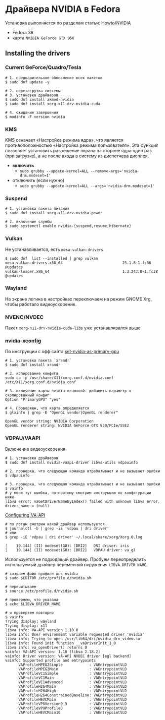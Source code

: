 # Драйвера NVIDIA в Fedora
Установка выполняется по разделам статьи: [Howto/NVIDIA](https://rpmfusion.org/Howto/NVIDIA#Current_GeForce.2FQuadro.2FTesla)

* Fedora 38
* карта `NVIDIA GeForce GTX 950`

## Installing the drivers
### Current GeForce/Quadro/Tesla
```
# 1. предварительное обновление всех пакетов
$ sudo dnf update -y

# 2. перезагрузка системы
# 3. установка драйверов
$ sudo dnf install akmod-nvidia
$ sudo dnf install xorg-x11-drv-nvidia-cuda

# 4. ожидание завершения
$ modinfo -F version nvidia
```

### KMS
KMS означает «Настройка режима ядра», что является противоположностью «Настройка режима пользователя». Эта функция позволяет установить разрешение экрана на стороне ядра один раз (при загрузке), а не после входа в систему из диспетчера дисплея.

* **включить**
    * `sudo grubby --update-kernel=ALL --remove-args='nvidia-drm.modeset=1'`
* отключить (если нужно)
    * `sudo grubby --update-kernel=ALL --args='nvidia-drm.modeset=1'`


### Suspend
```
# 1. установка пакета питания
$ sudo dnf install xorg-x11-drv-nvidia-power

# 2. включение службы
$ sudo systemctl enable nvidia-{suspend,resume,hibernate}
```

### Vulkan
Не устанавливается, есть `mesa-vulkan-drivers`
```
$ sudo dnf  list --installed | grep vulkan
mesa-vulkan-drivers.x86_64                           23.1.8-1.fc38                       @updates                        
vulkan-loader.x86_64                                 1.3.243.0-1.fc38                    @updates
```

### Wayland
На экране логина в настройках переключаем на режим GNOME Xrg, чтобы работало видеоускорение.

### NVENC/NVDEC
Пакет `xorg-x11-drv-nvidia-cuda-libs` уже устанавливался выше

### nvidia-xconfig
По инструкции с офф сайта [set-nvidia-as-primary-gpu](https://docs.fedoraproject.org/en-US/quick-docs/set-nvidia-as-primary-gpu-on-optimus-based-laptops/#_step_8_edit_the_x11_configuration)

```
# 1. установка пакета `xrandr`
$ sudo dnf install xrandr

# 2. копирование конфига
sudo cp -p /usr/share/X11/xorg.conf.d/nvidia.conf /etc/X11/xorg.conf.d/nvidia.conf

# 3. включение карты nvidia основной. добавить параметр в скопированный конфиг
Option "PrimaryGPU" "yes"

# 4. Проверяем, что карта определяется
$ glxinfo | grep -E "OpenGL vendor|OpenGL renderer"

OpenGL vendor string: NVIDIA Corporation
OpenGL renderer string: NVIDIA GeForce GTX 950/PCIe/SSE2
```

### VDPAU/VAAPI
Включение видеоускорения
```
# 1. установка драйверов
$ sudo dnf install nvidia-vaapi-driver libva-utils vdpauinfo

# 2. проверка, что следующая команда отрабатывает и не вызывает ошибки
$ vdpauinfo

# 3. проверка, что следующая команда отрабатывает и не вызывает ошибки
$ vainfo
# у меня тут ошибка, по-поэтому смотрим инструкцию по конфигурации ниже
libva error: vaGetDriverNameByIndex() failed with unknown libva error, driver_name = (null)
```

[Configuring_VA-API](https://wiki.archlinux.org/title/Hardware_video_acceleration#Configuring_VA-API)

```
# по логам смотрим какой драйвер используется
$ journalctl -b | grep -iE 'vdpau | dri driver'
# или
$ grep -iE 'vdpau | dri driver' ~/.local/share/xorg/Xorg.0.log

[    19.144] (II) modeset(G0): [DRI2]   DRI driver: iris
[    19.144] (II) modeset(G0): [DRI2]   VDPAU driver: va_gl
```

Используется не подходящий драйвер. Пробуем переопределить используемый драйвер переменной окружения `LIBVA_DRIVER_NAME`.

```
# создаем файл профиля для nvidia
$ sudo $EDITOR /etc/profile.d/nvidia.sh

# перечитываем 
$ source /etc/profile.d/nvidia.sh

# проверяем, что указана
$ echo $LIBVA_DRIVER_NAME

# и проверяем повторно
$ vainfo
Trying display: wayland
Trying display: x11
libva info: VA-API version 1.18.0
libva info: User environment variable requested driver 'nvidia'
libva info: Trying to open /usr/lib64/dri/nvidia_drv_video.so
libva info: Found init function __vaDriverInit_1_0
libva info: va_openDriver() returns 0
vainfo: VA-API version: 1.18 (libva 2.18.2)
vainfo: Driver version: VA-API NVDEC driver [egl backend]
vainfo: Supported profile and entrypoints
      VAProfileMPEG2Simple            :	VAEntrypointVLD
      VAProfileMPEG2Main              :	VAEntrypointVLD
      VAProfileVC1Simple              :	VAEntrypointVLD
      VAProfileVC1Main                :	VAEntrypointVLD
      VAProfileVC1Advanced            :	VAEntrypointVLD
      VAProfileH264Main               :	VAEntrypointVLD
      VAProfileH264High               :	VAEntrypointVLD
      VAProfileH264ConstrainedBaseline:	VAEntrypointVLD
      VAProfileHEVCMain               :	VAEntrypointVLD
      VAProfileVP8Version0_3          :	VAEntrypointVLD
      VAProfileVP9Profile0            :	VAEntrypointVLD
      VAProfileHEVCMain10             :	VAEntrypointVLD
```

